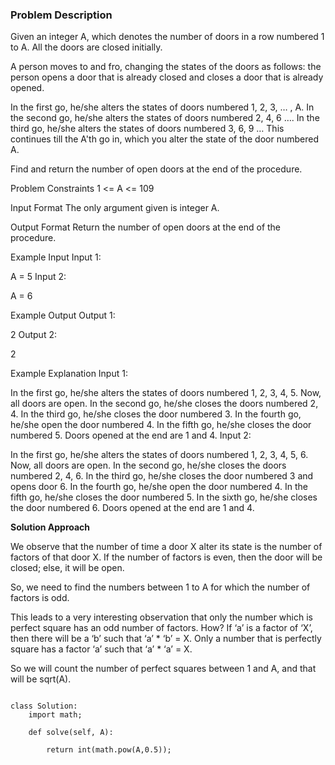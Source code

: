 ### Problem Description

Given an integer A, which denotes the number of doors in a row numbered 1 to A. All the doors are closed initially.

A person moves to and fro, changing the states of the doors as follows: the person opens a door that is already closed and closes a door that 
is already opened.

In the first go, he/she alters the states of doors numbered 1, 2, 3, … , A.
In the second go, he/she alters the states of doors numbered 2, 4, 6 ….
In the third go, he/she alters the states of doors numbered 3, 6, 9 …
This continues till the A'th go in, which you alter the state of the door numbered A.

Find and return the number of open doors at the end of the procedure.



Problem Constraints
1 <= A <= 109



Input Format
The only argument given is integer A.



Output Format
Return the number of open doors at the end of the procedure.



Example Input
Input 1:

 A = 5
Input 2:

 A = 6


Example Output
Output 1:

 2
Output 2:

 2 


Example Explanation
Input 1:

 In the first go, he/she alters the states of doors numbered 1, 2, 3, 4, 5. Now, all doors are open.
 In the second go, he/she closes the doors numbered 2, 4.
 In the third go, he/she closes the door numbered 3.
 In the fourth go, he/she open the door numbered 4.
 In the fifth go, he/she closes the door numbered 5.
 Doors opened at the end are 1 and 4.
Input 2:

 In the first go, he/she alters the states of doors numbered 1, 2, 3, 4, 5, 6. Now, all doors are open.
 In the second go, he/she closes the doors numbered 2, 4, 6.
 In the third go, he/she closes the door numbered 3 and opens door 6.
 In the fourth go, he/she open the door numbered 4.
 In the fifth go, he/she closes the door numbered 5.
 In the sixth go, he/she closes the door numbered 6.
 Doors opened at the end are 1 and 4.
 
 
 **Solution Approach**
 
 We observe that the number of time a door X alter its state is the number of factors of that door X.
If the number of factors is even, then the door will be closed; else, it will be open.

So, we need to find the numbers between 1 to A for which the number of factors is odd.

This leads to a very interesting observation that only the number which is perfect square has an odd number of factors.
How?
If ‘a’ is a factor of ‘X’, then there will be a ‘b’ such that ‘a’ * ‘b’ = X.
Only a number that is perfectly square has a factor ‘a’ such that ‘a’ * ‘a’ = X.

So we will count the number of perfect squares between 1 and A, and that will be sqrt(A).


```

class Solution:
    import math;
    
    def solve(self, A):
        
        return int(math.pow(A,0.5));

```
